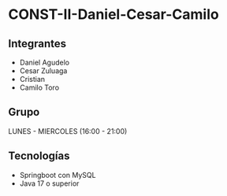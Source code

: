 # CONST-II-Daniel-Cesar-Camilo

## Integrantes 
- Daniel Agudelo
- Cesar Zuluaga
- Cristian 
- Camilo Toro

## Grupo
LUNES - MIERCOLES (16:00 - 21:00)

## Tecnologías 
- Springboot con MySQL
- Java 17 o superior


